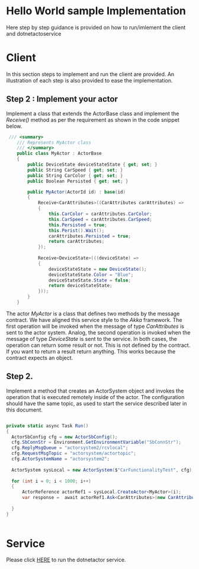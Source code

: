 # Hello World sample Implementation

Here step by step guidance is provided on how to run/imlement the client and dotnetactoservice 

# Client

In this section steps to implement and run the client are provided. An illustration of each step is also provided to ease the implementation.

## Step 2 : Implement your actor
Implement a class that extends the ActorBase class and implement the *Receive()* method as per the requirement as shown in the code snippet below.

~~~csharp
 /// <summary>
    /// Represents MyActor class
    /// </summary>
    public class MyActor : ActorBase
    {
        public DeviceState deviceStateState { get; set; }
        public String CarSpeed { get; set; }
        public String CarColor { get; set; }
        public Boolean Persisted { get; set; }

        public MyActor(ActorId id) : base(id)
        {
            Receive<CarAttributes>((CarAttributes carAttributes) =>
            {
                this.CarColor = carAttributes.CarColor;
                this.CarSpeed = carAttributes.CarSpeed;
                this.Persisted = true;
                this.Perist().Wait();
                carAttributes.Persisted = true;
                return carAttributes;
            });
         
            Receive<DeviceState>(((deviceState) =>
            {
                deviceStateState = new DeviceState();
                deviceStateState.Color = "Blue";
                deviceStateState.State = false;
                return deviceStateState;
            }));          
        }
    }
~~~

The actor *MyActor* is a class that defines two methods by the message contract. We have aligned this service style to the *Akka* framework. The first operation will be invoked when the message of type *CarAttributes* is sent to the actor system. Analog, the second operation is invoked when the message of type *DeviceState* is sent to the service. In both cases, the operation can return some result or not. This is not defined by the contract. If you want to return a result return anything. This works because the contract expects an object.

## Step 2.
Implement a method that creates an ActorSystem object and invokes the operation that is executed remotely inside of the actor. The configuration should have the same topic, as used to start the service described later in this document. 

~~~csharp

private static async Task Run()
{
  ActorSbConfig cfg = new ActorSbConfig();
  cfg.SbConnStr = Environment.GetEnvironmentVariable("SbConnStr");
  cfg.ReplyMsgQueue = "actorsystem2/rcvlocal";
  cfg.RequestMsgTopic = "actorsystem/actortopic";
  cfg.ActorSystemName = "actorsystem2";
  
  ActorSystem sysLocal = new ActorSystem($"CarFunctionalityTest", cfg);
       
  for (int i = 0; i < 1000; i++)
  {
      ActorReference actorRef1 = sysLocal.CreateActor<MyActor>(i);
      var response =  await actorRef1.Ask<CarAttributes>(new CarAttributes() {CarColor = "green", CarSpeed = "" + (222 + i), Persisted = false});
                
  }
}
            
~~~



# Service 

Please click [HERE](https://github.com/ddobric/dotnetactors/blob/branch-1/SystemConfigurations.md)  to run the dotnetactor service.





